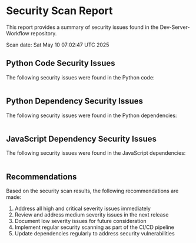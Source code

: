# Security Scan Report

This report provides a summary of security issues found in the Dev-Server-Workflow repository.

Scan date: Sat May 10 07:02:47 UTC 2025

## Python Code Security Issues

The following security issues were found in the Python code:

```
```

## Python Dependency Security Issues

The following security issues were found in the Python dependencies:

```
```

## JavaScript Dependency Security Issues

The following security issues were found in the JavaScript dependencies:

```
```

## Recommendations

Based on the security scan results, the following recommendations are made:

1. Address all high and critical severity issues immediately
2. Review and address medium severity issues in the next release
3. Document low severity issues for future consideration
4. Implement regular security scanning as part of the CI/CD pipeline
5. Update dependencies regularly to address security vulnerabilities

